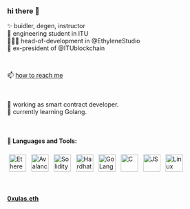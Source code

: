 ### hi there 👋
✨ buidler, degen, instructor <br/>
🏫 engineering student in ITU <br/>
🧑🏻‍💻 head-of-development in @EthyleneStudio <br/>
🐝 ex-president of @ITUblockchain <br/>

<br/>

📫 [how to reach me](mailto:0xulas0000.x@ud.me) <br/>

<br/>

🔭 working as smart contract developer. <br/>
🌱 currently learning Golang. <br/>

<br/>

#### 🧰 Languages and Tools:
<p align="left">
<img src="https://upload.wikimedia.org/wikipedia/commons/thumb/0/05/Ethereum_logo_2014.svg/1257px-Ethereum_logo_2014.svg.png" alt="Ethereum" height="40" style="vertical-align:top; margin:4px">
<img src="https://www.prasm.io/wp-content/uploads/2021/04/avalanche-avax-logo.png" alt="Avalanche" height="40" style="vertical-align:top; margin:4px">
<img src="https://upload.wikimedia.org/wikipedia/commons/thumb/9/98/Solidity_logo.svg/1200px-Solidity_logo.svg.png" alt="Solidity" height="40" style="vertical-align:top; margin:4px">
<img src="https://seeklogo.com/images/H/hardhat-logo-888739EBB4-seeklogo.com.png" alt="Hardhat Ethereum" height="40" style="vertical-align:top; margin:4px">
<img src="https://seeklogo.com/images/G/go-logo-046185B647-seeklogo.com.png" alt="GoLang" height="40" style="vertical-align:top; margin:4px">
<img src="https://upload.wikimedia.org/wikipedia/commons/thumb/1/18/C_Programming_Language.svg/1200px-C_Programming_Language.svg.png" alt="C" height="40" style="vertical-align:top; margin:4px">
  <img src="https://upload.wikimedia.org/wikipedia/commons/thumb/9/99/Unofficial_JavaScript_logo_2.svg/225px-Unofficial_JavaScript_logo_2.svg.png" alt="JS" height="40" style="vertical-align:top; margin:4px">
<img src="https://upload.wikimedia.org/wikipedia/commons/a/af/Tux.png" alt="Linux" height="40" style="vertical-align:top; margin:4px">
</p> 

<br/>

#### [0xulas.eth](https://ens.ls/0xulas.eth)

<!--
**ulerdogan/ulerdogan** is a ✨ _special_ ✨ repository because its `README.md` (this file) appears on your GitHub profile.

Here are some ideas to get you started:

- 🔭 I’m currently working on ...
- 🌱 I’m currently learning ...
- 👯 I’m looking to collaborate on ...
- 🤔 I’m looking   for help with ...
- 💬 Ask me about ...
- 📫 How to reach me: ...
- 😄 Pronouns: ...
- ⚡ Fun fact: ...
-->
